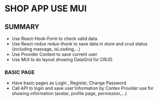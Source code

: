 # SHOP APP USE MUI


## SUMMARY
- Use React-Hook-Form to check valid data
- Use React-redux redux-thunk to save data in store and crud status (including massage, isLoading,...)
- Use Provider Context to save current user
- Use MUI to do layout showing DataGrid for CRUD




### BASIC PAGE
- Have basic pages as Login , Register, Change Password
- Call API to login and save user'information by Contex Provider use for showing information (avatar, profile page, permission,...)


